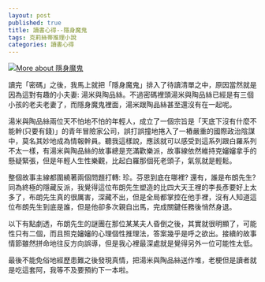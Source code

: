 ```yaml
---
layout: post
published: true
title: 讀書心得--隱身魔鬼
tags: 克莉絲蒂推理小說
categories: 讀書心得
---
```

<a href="http://www.anobii.com/books/%E9%9A%B1%E8%BA%AB%E9%AD%94%E9%AC%BC/9789573250210/019a7a1e2fa55222d5/" clas="book-cover" title="More about 隱身魔鬼"><img alt="More about 隱身魔鬼" src="http://image.anobii.com/anobi/image_book.php?type=5&amp;item_id=019a7a1e2fa55222d5&amp;time=0" title="More about 隱身魔鬼" /></a>

讀完「密碼」之後，我馬上就把「隱身魔鬼」排入了待讀清單之中，原因當然就是因為這對有趣的小夫妻: 湯米與陶品絲。不過密碼裡頭湯米與陶品絲已經是有三個小孩的老夫老妻了，而隱身魔鬼裡面，湯米跟陶品絲甚至還沒有在一起呢。

湯米與陶品絲兩位天不怕地不怕的年輕人，成立了一個宗旨是「天底下沒有什麼不能幹(只要有錢)」的青年冒險家公司，誤打誤撞地捲入了一樁嚴重的國際政治陰謀中，莫名其妙地成為情報幹員。聽我這樣說，應該就可以感受到這系列跟白羅系列不太一樣，有湯米與陶品絲的故事總是充滿歡樂派，故事線依然維持克嬸嬸拿手的懸疑緊張，但是年輕人生性樂觀，比起白羅那個死老頭子，氣氛就是輕鬆。

整個故事主線都圍繞著兩個問題打轉: 珍。芬恩到底在哪裡? 還有，誰是布朗先生? 同為終極的隱藏反派，我覺得這位布朗先生塑造的比四大天王裡的李長彥要好上太多了，布朗先生真的很厲害，深藏不出，但是全局都掌控在他手裡，沒有人知道這位布朗先生到底是誰，但是他卻多次親自出馬，完成關鍵任務後悄然身退。

以下有點劇透，布朗先生的謎團在那位某某夫人昏倒之後，其實就很明顯了，可能性只有二個，而且照克嬸嬸的心理個性推理法，答案幾乎是呼之欲出。接續的故事情節雖然拼命地往反方向誤導，但是我心裡最深處就是覺得另外一位可能性太低。

最後不能免俗地經歷患難之後發現真情，把湯米與陶品絲送作堆，老梗但是讀者就是吃這套阿，我等不及要預約下一本啦。